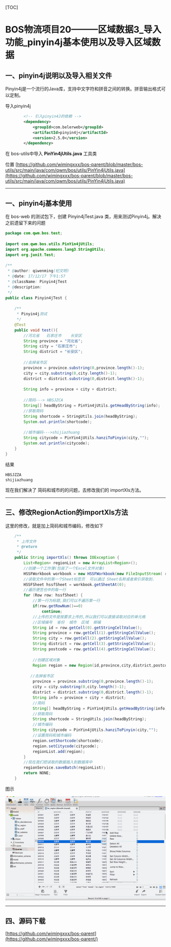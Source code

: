 
[TOC]


# BOS物流项目20———区域数据3\_导入功能_pinyin4j基本使用以及导入区域数据

## 一、pinyin4j说明以及导入相关文件

Pinyin4j是一个流行的Java库，支持中文字符和拼音之间的转换。拼音输出格式可以定制。

导入pinyin4j

```xml
		<!-- 引入pinyin4J的依赖 -->
		<dependency>
			<groupId>com.belerweb</groupId>
			<artifactId>pinyin4j</artifactId>
			<version>2.5.0</version>
		</dependency>
```

在 bos-utils中导入 **PinYin4jUtils.java** 工具类

位置 [https://github.com/wimingxxx/bos-parent/blob/master/bos-utils/src/main/java/com/qwm/bos/utils/PinYin4jUtils.java](https://github.com/wimingxxx/bos-parent/blob/master/bos-utils/src/main/java/com/qwm/bos/utils/PinYin4jUtils.java)

----

## 一、pinyin4j基本使用

在 bos-web 的测试包下，创建 Pinyin4jTest.java 类，用来测试Pinyin4j。解决之前遗留下来的问题

```java
package com.qwm.bos.test;

import com.qwm.bos.utils.PinYin4jUtils;
import org.apache.commons.lang3.StringUtils;
import org.junit.Test;

/**
 * @author: qiwenming(杞文明)
 * @date: 17/12/17 下午1:57
 * @className: Pinyin4jTest
 * @description:
 */
public class Pinyin4jTest {

    /**
     * Pinyin4j测试
     */
    @Test
    public void test(){
        //河北省	石家庄市	长安区
        String province = "河北省";
        String city = "石家庄市";
        String district = "长安区";

        //去掉省市区
        province = province.substring(0,province.length()-1);
        city = city.substring(0,city.length()-1);
        district = district.substring(0,district.length()-1);

        String info = province + city + district;

        //简码---> HBSJZCA
        String[] headByString = PinYin4jUtils.getHeadByString(info);
        //获取简码
        String shortcode = StringUtils.join(headByString);
        System.out.println(shortcode);

        //城市编码--->shijiazhuang
        String citycode = PinYin4jUtils.hanziToPinyin(city,"");
        System.out.println(citycode);
    }
}
```

结果

```
HBSJZZA
shijiazhuang
```
现在我们解决了 简码和城市的的问题，去修改我们的 importXls方法。

----

## 三、修改RegionAction的importXls方法

这里的修改，就是加上简码和城市编码，修改如下

```java
    /**
     * 上传文件
     * @return
     */
    public String importXls() throws IOException {
        List<Region> regionList = new ArrayList<Region>();
        //创建一个工作簿(包装了一个Excel文件对象)
        HSSFWorkbook workbook = new HSSFWorkbook(new FileInputStream( regionFile ));
        //读取文件中的第一个Sheet标签页  可以通过 Sheet名称或者索引获取到.
        HSSFSheet hssfSheet = workbook.getSheetAt(0);
        //遍历便签也中的每一行
        for (Row row: hssfSheet) {
            //第一行为标题,我们可以不遍历第一行
            if(row.getRowNum()==0)
                continue;
            //上传的文件是按要求上传的,所以我们可以直接读取对应的单元格
            //区域编号	省份	城市	区域	邮编
            String id = row.getCell(0).getStringCellValue();
            String province = row.getCell(1).getStringCellValue();
            String city = row.getCell(2).getStringCellValue();
            String district = row.getCell(3).getStringCellValue();
            String postcode = row.getCell(4).getStringCellValue();

            //创建区域对象
            Region region = new Region(id,province,city,district,postcode,null,null,null);

           //去掉省市区
            province = province.substring(0,province.length()-1);
            city = city.substring(0,city.length()-1);
            district = district.substring(0,district.length()-1);
            String info = province + city + district;
            //简码
            String[] headByString = PinYin4jUtils.getHeadByString(info);
            //获取简码
            String shortcode = StringUtils.join(headByString);
            //城市编码
            String citycode = PinYin4jUtils.hanziToPinyin(city,"");
            //设置简码和城市编码
            region.setShortcode(shortcode);
            region.setCitycode(citycode);
            regionList.add(region);
        }
        //现在我们把读取的数据插入到数据库中
        regionService.saveBatch(regionList);
        return NONE;
    }
```

图示

![](../image/20/1.gif)

----

## 四、源码下载

[https://github.com/wimingxxx/bos-parent](https://github.com/wimingxxx/bos-parent/)